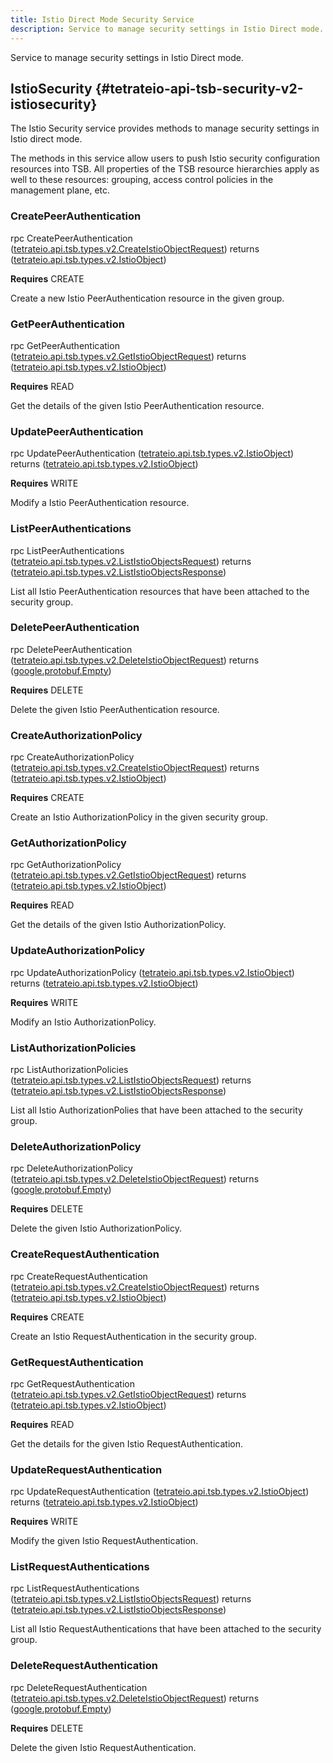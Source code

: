 ```yaml
---
title: Istio Direct Mode Security Service
description: Service to manage security settings in Istio Direct mode.
---
```


<!-- WARNING: This page is generated. Please take a look at extensions/plugin-service-bridge-api-docs/src/files/doc/page.ejs -->

Service to manage security settings in Istio Direct mode.


## IstioSecurity {#tetrateio-api-tsb-security-v2-istiosecurity}

The Istio Security service provides methods to manage security settings in Istio direct mode.

The methods in this service allow users to push Istio security configuration resources into TSB.
All properties of the TSB resource hierarchies apply as well to these resources: grouping, access
control policies in the management plane, etc.


### CreatePeerAuthentication

<PanelContent>
<PanelContentCode>

rpc CreatePeerAuthentication ([tetrateio.api.tsb.types.v2.CreateIstioObjectRequest](../../../tsb/types/v2/types#tetrateio-api-tsb-types-v2-createistioobjectrequest)) returns ([tetrateio.api.tsb.types.v2.IstioObject](../../../tsb/types/v2/types#tetrateio-api-tsb-types-v2-istioobject))

</PanelContentCode>

**Requires** CREATE

Create a new Istio PeerAuthentication resource in the given group.

</PanelContent>

### GetPeerAuthentication

<PanelContent>
<PanelContentCode>

rpc GetPeerAuthentication ([tetrateio.api.tsb.types.v2.GetIstioObjectRequest](../../../tsb/types/v2/types#tetrateio-api-tsb-types-v2-getistioobjectrequest)) returns ([tetrateio.api.tsb.types.v2.IstioObject](../../../tsb/types/v2/types#tetrateio-api-tsb-types-v2-istioobject))

</PanelContentCode>

**Requires** READ

Get the details of the given Istio PeerAuthentication resource.

</PanelContent>

### UpdatePeerAuthentication

<PanelContent>
<PanelContentCode>

rpc UpdatePeerAuthentication ([tetrateio.api.tsb.types.v2.IstioObject](../../../tsb/types/v2/types#tetrateio-api-tsb-types-v2-istioobject)) returns ([tetrateio.api.tsb.types.v2.IstioObject](../../../tsb/types/v2/types#tetrateio-api-tsb-types-v2-istioobject))

</PanelContentCode>

**Requires** WRITE

Modify a Istio PeerAuthentication resource.

</PanelContent>

### ListPeerAuthentications

<PanelContent>
<PanelContentCode>

rpc ListPeerAuthentications ([tetrateio.api.tsb.types.v2.ListIstioObjectsRequest](../../../tsb/types/v2/types#tetrateio-api-tsb-types-v2-lististioobjectsrequest)) returns ([tetrateio.api.tsb.types.v2.ListIstioObjectsResponse](../../../tsb/types/v2/types#tetrateio-api-tsb-types-v2-lististioobjectsresponse))

</PanelContentCode>



List all Istio PeerAuthentication resources that have been attached to the security group.

</PanelContent>

### DeletePeerAuthentication

<PanelContent>
<PanelContentCode>

rpc DeletePeerAuthentication ([tetrateio.api.tsb.types.v2.DeleteIstioObjectRequest](../../../tsb/types/v2/types#tetrateio-api-tsb-types-v2-deleteistioobjectrequest)) returns ([google.protobuf.Empty](https://developers.google.com/protocol-buffers/docs/reference/google.protobuf#google.protobuf.Empty))

</PanelContentCode>

**Requires** DELETE

Delete the given Istio PeerAuthentication resource.

</PanelContent>

### CreateAuthorizationPolicy

<PanelContent>
<PanelContentCode>

rpc CreateAuthorizationPolicy ([tetrateio.api.tsb.types.v2.CreateIstioObjectRequest](../../../tsb/types/v2/types#tetrateio-api-tsb-types-v2-createistioobjectrequest)) returns ([tetrateio.api.tsb.types.v2.IstioObject](../../../tsb/types/v2/types#tetrateio-api-tsb-types-v2-istioobject))

</PanelContentCode>

**Requires** CREATE

Create an Istio AuthorizationPolicy in the given security group.

</PanelContent>

### GetAuthorizationPolicy

<PanelContent>
<PanelContentCode>

rpc GetAuthorizationPolicy ([tetrateio.api.tsb.types.v2.GetIstioObjectRequest](../../../tsb/types/v2/types#tetrateio-api-tsb-types-v2-getistioobjectrequest)) returns ([tetrateio.api.tsb.types.v2.IstioObject](../../../tsb/types/v2/types#tetrateio-api-tsb-types-v2-istioobject))

</PanelContentCode>

**Requires** READ

Get the details of the given Istio AuthorizationPolicy.

</PanelContent>

### UpdateAuthorizationPolicy

<PanelContent>
<PanelContentCode>

rpc UpdateAuthorizationPolicy ([tetrateio.api.tsb.types.v2.IstioObject](../../../tsb/types/v2/types#tetrateio-api-tsb-types-v2-istioobject)) returns ([tetrateio.api.tsb.types.v2.IstioObject](../../../tsb/types/v2/types#tetrateio-api-tsb-types-v2-istioobject))

</PanelContentCode>

**Requires** WRITE

Modify an Istio AuthorizationPolicy.

</PanelContent>

### ListAuthorizationPolicies

<PanelContent>
<PanelContentCode>

rpc ListAuthorizationPolicies ([tetrateio.api.tsb.types.v2.ListIstioObjectsRequest](../../../tsb/types/v2/types#tetrateio-api-tsb-types-v2-lististioobjectsrequest)) returns ([tetrateio.api.tsb.types.v2.ListIstioObjectsResponse](../../../tsb/types/v2/types#tetrateio-api-tsb-types-v2-lististioobjectsresponse))

</PanelContentCode>



List all Istio AuthorizationPolies that have been attached to the security group.

</PanelContent>

### DeleteAuthorizationPolicy

<PanelContent>
<PanelContentCode>

rpc DeleteAuthorizationPolicy ([tetrateio.api.tsb.types.v2.DeleteIstioObjectRequest](../../../tsb/types/v2/types#tetrateio-api-tsb-types-v2-deleteistioobjectrequest)) returns ([google.protobuf.Empty](https://developers.google.com/protocol-buffers/docs/reference/google.protobuf#google.protobuf.Empty))

</PanelContentCode>

**Requires** DELETE

Delete the given Istio AuthorizationPolicy.

</PanelContent>

### CreateRequestAuthentication

<PanelContent>
<PanelContentCode>

rpc CreateRequestAuthentication ([tetrateio.api.tsb.types.v2.CreateIstioObjectRequest](../../../tsb/types/v2/types#tetrateio-api-tsb-types-v2-createistioobjectrequest)) returns ([tetrateio.api.tsb.types.v2.IstioObject](../../../tsb/types/v2/types#tetrateio-api-tsb-types-v2-istioobject))

</PanelContentCode>

**Requires** CREATE

Create an Istio RequestAuthentication in the security group.

</PanelContent>

### GetRequestAuthentication

<PanelContent>
<PanelContentCode>

rpc GetRequestAuthentication ([tetrateio.api.tsb.types.v2.GetIstioObjectRequest](../../../tsb/types/v2/types#tetrateio-api-tsb-types-v2-getistioobjectrequest)) returns ([tetrateio.api.tsb.types.v2.IstioObject](../../../tsb/types/v2/types#tetrateio-api-tsb-types-v2-istioobject))

</PanelContentCode>

**Requires** READ

Get the details for the given Istio RequestAuthentication.

</PanelContent>

### UpdateRequestAuthentication

<PanelContent>
<PanelContentCode>

rpc UpdateRequestAuthentication ([tetrateio.api.tsb.types.v2.IstioObject](../../../tsb/types/v2/types#tetrateio-api-tsb-types-v2-istioobject)) returns ([tetrateio.api.tsb.types.v2.IstioObject](../../../tsb/types/v2/types#tetrateio-api-tsb-types-v2-istioobject))

</PanelContentCode>

**Requires** WRITE

Modify the given Istio RequestAuthentication.

</PanelContent>

### ListRequestAuthentications

<PanelContent>
<PanelContentCode>

rpc ListRequestAuthentications ([tetrateio.api.tsb.types.v2.ListIstioObjectsRequest](../../../tsb/types/v2/types#tetrateio-api-tsb-types-v2-lististioobjectsrequest)) returns ([tetrateio.api.tsb.types.v2.ListIstioObjectsResponse](../../../tsb/types/v2/types#tetrateio-api-tsb-types-v2-lististioobjectsresponse))

</PanelContentCode>



List all Istio RequestAuthentications that have been attached to the security group.

</PanelContent>

### DeleteRequestAuthentication

<PanelContent>
<PanelContentCode>

rpc DeleteRequestAuthentication ([tetrateio.api.tsb.types.v2.DeleteIstioObjectRequest](../../../tsb/types/v2/types#tetrateio-api-tsb-types-v2-deleteistioobjectrequest)) returns ([google.protobuf.Empty](https://developers.google.com/protocol-buffers/docs/reference/google.protobuf#google.protobuf.Empty))

</PanelContentCode>

**Requires** DELETE

Delete the given Istio RequestAuthentication.

</PanelContent>







